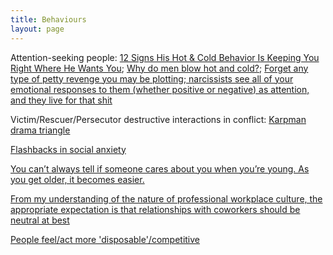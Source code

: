 ```yaml
---
title: Behaviours
layout: page
---
```


Attention-seeking people: [12 Signs His Hot & Cold Behavior Is Keeping You Right Where He Wants You](https://www.bolde.com/12-signs-hot-cold-behavior-keeping-right-wants/); [Why do men blow hot and cold?](https://www.baggagereclaim.co.uk/why-do-men-blow-hot-and-cold/); [Forget any type of petty revenge you may be plotting; narcissists see all of your emotional responses to them (whether positive or negative) as attention, and they live for that shit](https://thoughtcatalog.com/shahida-arabi/2017/11/6-secrets-the-narcissist-hopes-you-never-learn/)

Victim/Rescuer/Persecutor destructive interactions in conflict: [Karpman drama triangle](https://en.wikipedia.org/wiki/Karpman_drama_triangle)

[Flashbacks in social anxiety](https://www.reddit.com/r/socialanxiety/comments/xcnfs/how_do_you_deal_with_flashbacks/)

[You can’t always tell if someone cares about you when you’re young. As you get older, it becomes easier.](https://medium.com/@mimi.kramer/ive-been-thinking-about-what-you-ve-said-here-db5327aeaadb)

[From my understanding of the nature of professional workplace culture, the appropriate expectation is that relationships with coworkers should be neutral at best](https://workplace.stackexchange.com/questions/58228/what-to-do-if-my-colleagues-are-extremely-cold-distant)

[People feel/act more 'disposable'/competitive](https://www.reddit.com/r/aspergirls/comments/9rbxcl/dae_have_people_forget_they_exist_when_theyre_not/)
